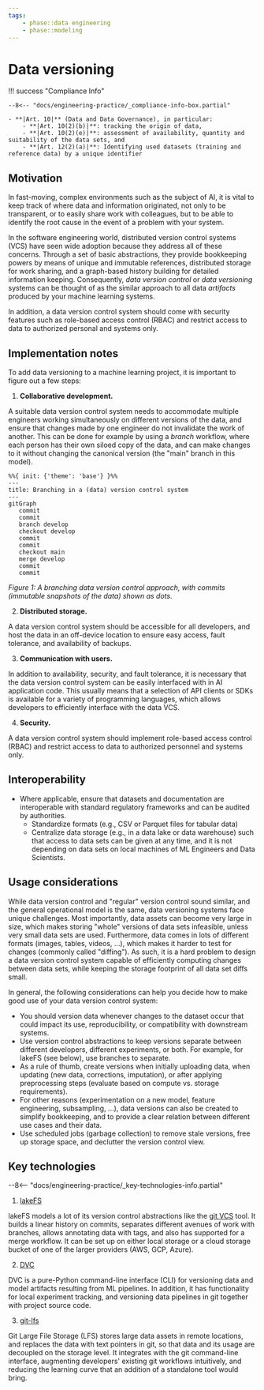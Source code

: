 ```yaml
---
tags:
    - phase::data engineering
    - phase::modeling
---
```


# Data versioning

!!! success "Compliance Info"

    --8<-- "docs/engineering-practice/_compliance-info-box.partial"

    - **|Art. 10|** (Data and Data Governance), in particular:
        - **|Art. 10(2)(b)|**: tracking the origin of data,
        - **|Art. 10(2)(e)|**: assessment of availability, quantity and suitability of the data sets, and
        - **|Art. 12(2)(a)|**: Identifying used datasets (training and reference data) by a unique identifier

## Motivation

In fast-moving, complex environments such as the subject of AI, it is vital to keep track of where data and information originated,
not only to be transparent, or to easily share work with colleagues, but to be able to identify the root cause in the event of a problem with your system.

In the software engineering world, distributed version control systems (VCS) have seen wide adoption because they address all of these concerns.
Through a set of basic abstractions, they provide bookkeeping powers by means of unique and immutable references, distributed storage for work sharing, and a graph-based history building for detailed information keeping.
Consequently, _data version control_ or _data versioning_ systems can be thought of as the similar approach to all data _artifacts_ produced by your machine learning systems.

In addition, a data version control system should come with security features such as role-based access control (RBAC) and restrict access to data to authorized personal and systems only.

## Implementation notes

To add data versioning to a machine learning project, it is important to figure out a few steps:

1. **Collaborative development.**

A suitable data version control system needs to accommodate multiple engineers working simultaneously on different versions of the data, and ensure that changes made by one engineer do not invalidate the work of another.
This can be done for example by using a _branch_ workflow, where each person has their own siloed copy of the data, and can make changes to it without changing the canonical version (the "main" branch in this model).

```mermaid
%%{ init: {'theme': 'base'} }%%
---
title: Branching in a (data) version control system
---
gitGraph
   commit
   commit
   branch develop
   checkout develop
   commit
   commit
   checkout main
   merge develop
   commit
   commit
```

_Figure 1: A branching data version control approach, with commits (immutable snapshots of the data) shown as dots._

2. **Distributed storage.**

A data version control system should be accessible for all developers, and host the data in an off-device location to ensure easy access, fault tolerance, and availability of backups.

3. **Communication with users.**

In addition to availability, security, and fault tolerance, it is necessary that the data version control system can be easily interfaced with in AI application code.
This usually means that a selection of API clients or SDKs is available for a variety of programming languages, which allows developers to efficiently interface with the data VCS.

4. **Security.**

A data version control system should implement role-based access control (RBAC) and restrict access to data to authorized personnel and systems only.

## Interoperability

-   Where applicable, ensure that datasets and documentation are interoperable with standard regulatory frameworks and can be audited by authorities.
    -   Standardize formats (e.g., CSV or Parquet files for tabular data)
    -   Centralize data storage (e.g., in a data lake or data warehouse) such that access to data sets can be given at any time, and it is not depending on data sets on local machines of ML Engineers and Data Scientists.

## Usage considerations

While data version control and "regular" version control sound similar, and the general operational model is the same, data versioning systems face unique challenges.
Most importantly, data assets can become very large in size, which makes storing "whole" versions of data sets infeasible, unless very small data sets are used.
Furthermore, data comes in lots of different formats (images, tables, videos, ...), which makes it harder to test for changes (commonly called "diffing").
As such, it is a hard problem to design a data version control system capable of efficiently computing changes between data sets, while keeping the storage footprint of all data set diffs small.

In general, the following considerations can help you decide how to make good use of your data version control system:

* You should version data whenever changes to the dataset occur that could impact its use, reproducibility, or compatibility with downstream systems.
* Use version control abstractions to keep versions separate between different developers, different experiments, or both. For example, for lakeFS (see below), use branches to separate.
* As a rule of thumb, create versions when initially uploading data, when updating (new data, corrections, imputation), or after applying preprocessing steps (evaluate based on compute vs. storage requirements).
* For other reasons (experimentation on a new model, feature engineering, subsampling, ...), data versions can also be created to simplify bookkeeping, and to provide a clear relation between different use cases and their data.
* Use scheduled jobs (garbage collection) to remove stale versions, free up storage space, and declutter the version control view.

## Key technologies

--8<-- "docs/engineering-practice/_key-technologies-info.partial"

1. [lakeFS](https://lakefs.io)

lakeFS models a lot of its version control abstractions like the [git VCS](https://git-scm.com/) tool.
It builds a linear history on commits, separates different avenues of work with branches, allows annotating data with tags, and also has supported for a merge workflow.
It can be set up on either local storage or a cloud storage bucket of one of the larger providers (AWS, GCP, Azure).

2. [DVC](https://dvc.org/)

DVC is a pure-Python command-line interface (CLI) for versioning data and model artifacts resulting from ML pipelines.
In addition, it has functionality for local experiment tracking, and versioning data pipelines in git together with project source code.

3. [git-lfs](https://git-lfs.com)

Git Large File Storage (LFS) stores large data assets in remote locations, and replaces the data with text pointers in git, so that data and its usage are decoupled on the storage level.
It integrates with the git command-line interface, augmenting developers' existing git workflows intuitively, and reducing the learning curve that an addition of a standalone tool would bring.
